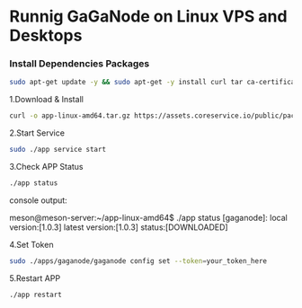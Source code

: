 # Runnig GaGaNode on Linux VPS and Desktops
### Install Dependencies Packages
```bash
sudo apt-get update -y && sudo apt-get -y install curl tar ca-certificates
```

1.Download & Install
```bash
curl -o app-linux-amd64.tar.gz https://assets.coreservice.io/public/package/22/app/1.0.3/app-1_0_3.tar.gz && tar -zxf app-linux-amd64.tar.gz && rm -f app-linux-amd64.tar.gz && cd ./app-linux-amd64 && sudo ./app service install
```
2.Start Service
```bash
sudo ./app service start
```
3.Check APP Status
```bash
./app status
```

console output:

meson@meson-server:~/app-linux-amd64$ ./app status [gaganode]: local version:[1.0.3] latest version:[1.0.3] status:[DOWNLOADED]

4.Set Token
```bash
sudo ./apps/gaganode/gaganode config set --token=your_token_here
```
5.Restart APP
```bash
./app restart
```

